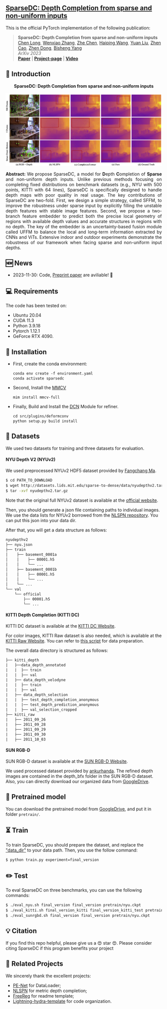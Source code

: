 <h2>
<a href="https://whu-usi3dv.github.io/SparseDC/" target="_blank">SparseDC: Depth Completion from sparse and non-uniform inputs</a>
</h2>

This is the official PyTorch implementation of the following publication:

> **SparseDC: Depth Completion from sparse and non-uniform inputs**<br/>
> [Chen Long](https://chenlong-whu.github.io/), [Wenxiao Zhang](https://github.com/XLechter), [Zhe Chen](https://github.com/ChenZhe-Code), [Haiping Wang](https://hpwang-whu.github.io/), [Yuan Liu](https://liuyuan-pal.github.io/), [Zhen Cao](https://github.com/a4152684), [Zhen Dong](https://dongzhenwhu.github.io/index.html), [Bisheng Yang](https://3s.whu.edu.cn/info/1025/1415.htm)<br/>
> *ArXiv 2023*<br/>
> [**Paper**]() | [**Project-page**]() | [**Video**]()


## 🔭 Introduction
<p align="center">
<strong>SparseDC: Depth Completion from sparse and non-uniform inputs</strong>
</p>
<img src="media/teaser.png" alt="Network" style="zoom:50%;">

<p align="justify">
<strong>Abstract:</strong> We propose SparseDC, a model for <strong>D</strong>epth <strong>C</strong>ompletion of <strong>Sparse</strong> and non-uniform depth inputs. Unlike previous methods focusing on completing fixed distributions on benchmark datasets (e.g., NYU with 500 points, KITTI with 64 lines), SparseDC is specifically designed to handle depth maps with poor quality in real usage.
The key contributions of SparseDC are two-fold.
First, we design a simple strategy, called SFFM, to improve the robustness under sparse input by explicitly filling the unstable depth features with stable image features.
Second, we propose a two-branch feature embedder to predict both the precise local geometry of regions with available depth values and accurate structures in regions with no depth. The key of the embedder is an uncertainty-based fusion module called UFFM to balance the local and long-term information extracted by CNNs and ViTs. Extensive indoor and outdoor experiments demonstrate the robustness of our framework when facing sparse and non-uniform input depths.
</p>

## 🆕 News
- 2023-11-30: Code, [Preprint paper](https://arxiv.org/abs/2310.03420) are aviliable! 🎉

## 💻 Requirements
The code has been tested on:
- Ubuntu 20.04
- CUDA 11.3
- Python 3.9.18
- Pytorch 1.12.1
- GeForce RTX 4090.

## 🔧 Installation
- First, create the conda environment:
  ```
  conda env create -f environment.yaml
  conda activate sparsedc
  ```
- Second, Install the [MMCV](https://mmcv.readthedocs.io/zh-cn/v1.7.0/get_started/installation.html)
  ```
  mim install mmcv-full
  ```
- Finally, Build and Install the [DCN](https://github.com/charlesshang/DCNv2) Module for refiner.
  ```
  cd src/plugins/deformconv
  python setup.py build install
  ```

## 💾 Datasets
We used two datasets for training and three datasets for evaluation.

#### NYU Depth V2 (NYUv2)

We used preprocessed NYUv2 HDF5 dataset provided by [Fangchang Ma](https://github.com/fangchangma/sparse-to-dense).

```bash
$ cd PATH_TO_DOWNLOAD
$ wget http://datasets.lids.mit.edu/sparse-to-dense/data/nyudepthv2.tar.gz
$ tar -xvf nyudepthv2.tar.gz
```
Note that the original full NYUv2 dataset is available at the [official website](https://cs.nyu.edu/~silberman/datasets/nyu_depth_v2.html).


Then, you should generate a json file containing paths to individual images. We use the data lists for NYUv2 borrowed from the [NLSPN repository](https://github.com/zzangjinsun/NLSPN_ECCV20/blob/master/data_json/nyu.json). You can put this json into your data dir.

After that, you will get a data structure as follows:

```
nyudepthv2
├── nyu.json
├── train
│    ├── basement_0001a
│    │    ├── 00001.h5
│    │    └── ...
│    ├── basement_0001b
│    │    ├── 00001.h5
│    │    └── ...
│    └── ...
└── val
    └── official
        ├── 00001.h5
        └── ...
```


#### KITTI Depth Completion (KITTI DC)

KITTI DC dataset is available at the [KITTI DC Website](http://www.cvlibs.net/datasets/kitti/eval_depth.php?benchmark=depth_completion).

For color images, KITTI Raw dataset is also needed, which is available at the [KITTI Raw Website](http://www.cvlibs.net/datasets/kitti/raw_data.php). You can refer to [this script](https://github.com/youmi-zym/CompletionFormer/issues/8#issuecomment-1602302424) for data preparation.

The overall data directory is structured as follows:

```
├── kitti_depth
|   ├──data_depth_annotated
|   |  ├── train
|   |  ├── val
|   ├── data_depth_velodyne
|   |  ├── train
|   |  ├── val
|   ├── data_depth_selection
|   |  ├── test_depth_completion_anonymous
|   |  |── test_depth_prediction_anonymous
|   |  ├── val_selection_cropped
├── kitti_raw
|   ├── 2011_09_26
|   ├── 2011_09_28
|   ├── 2011_09_29
|   ├── 2011_09_30
|   ├── 2011_10_03
```

#### SUN RGB-D

SUN RGB-D dataset is available at the [SUN RGB-D Website](https://rgbd.cs.princeton.edu/).

We used processed dataset provided by [ankurhanda](https://github.com/ankurhanda/sunrgbd-meta-data/tree/master). The refined depth images are contained in the depth_bfx folder in the SUN RGB-D dataset. Also, you can directly download our organized data from [GoogleDrive](https://drive.google.com/drive/folders/1TrukkSDESG2i8MD_l-wet84NvgyaihD-?usp=sharing).

## 🚅 Pretrained model

You can download the pretrained model from [GoogleDrive](https://drive.google.com/drive/folders/1EmTFrqGnnh9a5ZsQ8ydSZC3PK-NeGDlX?usp=sharing), and put it in folder `pretrain/`.

## ⏳ Train

To train SparseDC, you should prepare the dataset, and replace the ["data_dir"](/configs/paths/default.yaml) to your data path. Then, you use the follow command:

```bash
$ python train.py experiment=final_version
```

## ✏️ Test
To eval SparseDC on three benchmarks, you can use the following commands:
```bash
$ ./eval_nyu.sh final_version final_version pretrain/nyu.ckpt
$ ./eval_kitti.sh final_version_kitti final_version_kitti_test pretrain/kitti.ckpt
$ ./eval_sunrgbd.sh final_version final_version pretrain/nyu.ckpt
```

## 💡 Citation
If you find this repo helpful, please give us a 😍 star 😍.
Please consider citing SparseDC if this program benefits your project


## 🔗 Related Projects
We sincerely thank the excellent projects:
- [PE-Net](https://github.com/JUGGHM/PENet_ICRA2021) for DataLoader;
- [NLSPN](https://github.com/zzangjinsun/NLSPN_ECCV20#deformable-convolution-v2-dcnv2) for metric depth completion;
- [FreeReg](https://github.com/WHU-USI3DV/FreeReg) for readme template;
- [Lightning-hydra-template](https://github.com/ashleve/lightning-hydra-template) for code organization.
